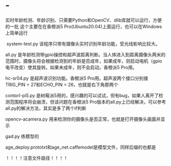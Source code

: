 # -
实时年龄检测、年龄识别、只需要Python和OpenCV、dlib库就可以运行，方便的一批
这个主要在在香橙派5 Pro(Ubuntu20.04)上面运行，也可以在Windows上简单运行


​
system-test.py 该程序只带有摄像头实时识别年龄功能，受光线影响比较大。

all.py 是年龄检测带gpio操控和超声波距离判断。当人体进入到距离摄像头两米的范围时，摄像头将会根据检测到的年龄是否成年，如果成年，则启动电机（gpio电平改变）使其旋转。如果未成年，则不会启动。香橙派5 Pro用。

hc-sr04.py 是超声波识别功能。香橙派5 Pro用。超声波两个接口分别接TRIG_PIN = 27和ECHO_PIN = 26，也就是右下角那两个

contorl-pi5.py 是树莓派5用的，感兴趣的可以试试，但有bug，如果人离开了检测范围程序将会崩溃，但该问题在香橙派5 Pro版本的all.py上已经解决，可以参考all.py的解决方法，其实是多了两个if判断

opencv-acamera.py 用来检测你的摄像头是否正常，也就是打开摄像头画面并显示

gad.py 练模型的

age_deploy.prototxt和age_net.caffemodel是模型文件，同样后缀的也都是

​！！！！注意文件路径！！！！

